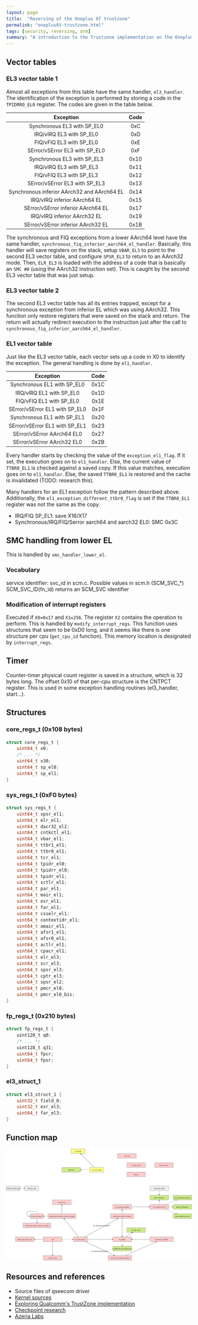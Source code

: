 ```yaml
---
layout: page
title:  "Reversing of the Oneplus 6T trustzone"
permalink: "oneplus6t-trustzone.html"
tags: [security, reversing, arm]
summary: "A introduction to the Trustzone implementation on the Oneplus 6T"
---
```


## Vector tables
### EL3 vector table 1
Almost all exceptions from this table have the same handler, `el3_handler`. The identification of the exception is performed by storing a code in the `TPIDRRO_EL0` register. The codes are given in the table below.

| Exception | Code |
|:-:|:-:|
| Synchronous EL3 with SP_EL0 | 0xC |
| IRQ/vIRQ EL3 with SP_EL0 | 0xD |
| FIQ/vFIQ EL3 with SP_EL0 | 0xE |
| SError/vSError EL3 with SP_EL0 | 0xF |
| Synchronous EL3 with SP_EL3 | 0x10 |
| IRQ/vIRQ EL3 with SP_EL3 | 0x11 |
| FIQ/vFIQ EL3 with SP_EL3 | 0x12 |
| SError/vSError EL3 with SP_EL3 | 0x13 |
| Synchronous inferior AArch32 and AArch64 EL | 0x14 |
| IRQ/vIRQ inferior AArch64 EL | 0x15 |
| SError/vSError inferior AArch64 EL | 0x17 |
| IRQ/vIRQ inferior AArch32 EL | 0x19 |
| SError/vSError inferior AArch32 EL | 0x1B |

The synchronous and FIQ exceptions from a lower AArch64 level have the same handler, `synchronous_fiq_inferior_aarch64_el_handler`. Basically, this handler will save registers on the stack, setup `VBAR_EL3` to point to the second EL3 vector table, and configure `SPSR_EL3` to return to an AArch32 mode. Then, `ELR_EL3` is loaded with the address of a code that is basically an `SMC #0` (using the AArch32 instruction set). This is caught by the second EL3 vector table that was just setup.

### EL3 vector table 2
The second EL3 vector table has all its entries trapped, except for a synchronous exception from inferior EL which was using AArch32. This function only restore registers that were saved on the stack and return. The return will actually redirect execution to the instruction just after the call to
`synchronous_fiq_inferior_aarch64_el_handler`.


### EL1 vector table
Just like the EL3 vector table, each vector sets up a code in X0 to identify the exception. The general handling is done by `el1_handler`.

| Exception | Code |
|:-:|:-:|
| Synchronous EL1 with SP_EL0 | 0x1C |
| IRQ/vIRQ EL1 with SP_EL0 | 0x1D |
| FIQ/vFIQ EL1 with SP_EL0 | 0x1E |
| SError/vSError EL1 with SP_EL0 | 0x1F |
| Synchronous EL1 with SP_EL1 | 0x20 |
| SError/vSError EL1 with SP_EL1 | 0x23 |
| SError/vSError AArch64 EL0  | 0x27 |
| SError/vSError AArch32 EL0  | 0x2B |

Every handler starts by checking the value of the `exception_el1_flag`. If it set, the execution goes on to `el1_handler`. Else, the current value of `TTBR0_EL1` is checked against a saved copy. If this value matches, execution goes on to `el1_handler`. Else, the saved `TTBR0_EL1` is restored and the cache is invalidated (TODO: research this).


Many handlers for an EL1 exception follow the pattern described above. Additionally,  the `el1_exception_different_ttbr0_flag` is set if the `TTBR0_EL1` register was not the same as the copy.


* IRQ/FIQ SP_EL1: save X16/X17
* Synchronous/IRQ/FIQ/Serror aarch64 and aarch32 EL0: SMC 0x3C






## SMC handling from lower EL
This is handled by `smc_handler_lower_el`.

### Vocabulary
service identifier: svc_id in scm.c. Possible values in scm.h (SCM_SVC_*)
SCM_SVC_ID(fn_id) returns an SCM_SVC identifier

### Modification of interrupt registers
Executed if `X0=0x17` and `X1=256`. The register `X2` contains the operation to perform. This is handled by `modify_interrupt_regs`. This function uses structures that seem to be 0xD0 long, and it seems like there is one structure per cpu (`get_cpu_id` function). This memory location is designated by `interrupt_regs`.




## Timer
Counter-timer physical count register is saved in a structure, which is 32 bytes long. The offset 0x10 of that per-cpu structure is the CNTPCT register. This is used in some exception handling routines (el3_handler, start...).




## Structures
### core_regs_t (0x108 bytes)
```C
struct core_regs_t {
    uint64_t x0;
    /* ... */
    uint64_t x30;
    uint64_t sp_el0;
    uint64_t sp_el1;
}
```

### sys_regs_t (0xF0 bytes)
```C
struct sys_regs_t {
    uint64_t spsr_el1;
    uint64_t elr_el1;
    uint64_t dacr32_el2;
    uint64_t cntkctl_el1;
    uint64_t vbar_el1;
    uint64_t ttbr1_el1;
    uint64_t ttbr0_el1;
    uint64_t tcr_el1;
    uint64_t tpidr_el0;
    uint64_t tpidrr_el0;
    uint64_t tpidr_el1;
    uint64_t sctlr_el1;
    uint64_t par_el1;
    uint64_t mair_el1;
    uint64_t esr_el1;
    uint64_t far_el1;
    uint64_t csselr_el1;
    uint64_t contextidr_el1;
    uint64_t amair_el1;
    uint64_t afsr1_el1;
    uint64_t afsr0_el1;
    uint64_t actlr_el1;
    uint64_t cpacr_el1;
    uint64_t elr_el3;
    uint64_t scr_el3;
    uint64_t spsr_el3;
    uint64_t cptr_el3;
    uint64_t spsr_el2;
    uint64_t pmcr_el0;
    uint64_t pmcr_el0_bis;
}
```

### fp_regs_t (0x210 bytes)
```C
struct fp_regs_t {
    uint128_t q0;
    /* ... */
    uint128_t q31;
    uint64_t fpcr;
    uint64_t fpsr;
}
```

### el3_struct_1
```C
struct el3_struct_1 {
    uint32_t field_0;
    uint32_t esr_el3;
    uint64_t far_el3;
}
```


## Function map

![functions-map](/images/oneplus6t-reversing-functions-map.svg)


## Resources and references
* Source files of qseecom driver
* [Kernel sources](https://github.com/OnePlusOSS/android_kernel_oneplus_sdm845/tree/oneplus/SDM845_P_9.0)
* [Exploring Qualcomm's TrustZone implementation](https://bits-please.blogspot.com/2015/08/exploring-qualcomms-trustzone.html)
* [Checkpoint research](https://research.checkpoint.com/2019/the-road-to-qualcomm-trustzone-apps-fuzzing/)
* [Azeria Labs](https://azeria-labs.com/trusted-execution-environments-tee-and-trustzone/)